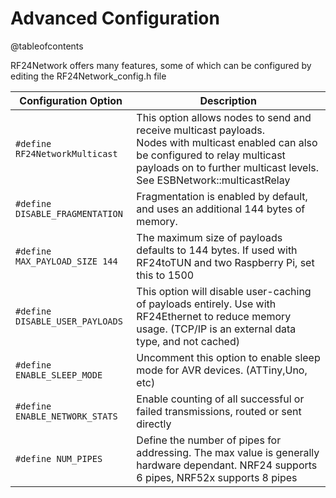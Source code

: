 # Advanced Configuration

@tableofcontents

<!-- markdownlint-disable MD033 -->
RF24Network offers many features, some of which can be configured by editing the RF24Network_config.h file

| Configuration Option            | Description                                                                                                                                                                                                            |
| ------------------------------- | ---------------------------------------------------------------------------------------------------------------------------------------------------------------------------------------------------------------------- |
| `#define RF24NetworkMulticast`  | This option allows nodes to send and receive multicast payloads.<br>Nodes with multicast enabled can also be configured to relay multicast payloads on to further multicast levels.<br>See ESBNetwork::multicastRelay |
| `#define DISABLE_FRAGMENTATION` | Fragmentation is enabled by default, and uses an additional 144 bytes of memory.                                                                                                                                       |
| `#define MAX_PAYLOAD_SIZE 144`  | The maximum size of payloads defaults to 144 bytes. If used with RF24toTUN and two Raspberry Pi, set this to 1500                                                                                                      |
| `#define DISABLE_USER_PAYLOADS` | This option will disable user-caching of payloads entirely. Use with RF24Ethernet to reduce memory usage. (TCP/IP is an external data type, and not cached)                                                            |
| `#define ENABLE_SLEEP_MODE`     | Uncomment this option to enable sleep mode for AVR devices. (ATTiny,Uno, etc)                                                                                                                                          |
| `#define ENABLE_NETWORK_STATS`  | Enable counting of all successful or failed transmissions, routed or sent directly                                                                                                                                     |
| `#define NUM_PIPES`             | Define the number of pipes for addressing. The max value is generally hardware dependant. NRF24 supports 6 pipes, NRF52x supports 8 pipes                                                                                                                                     |
